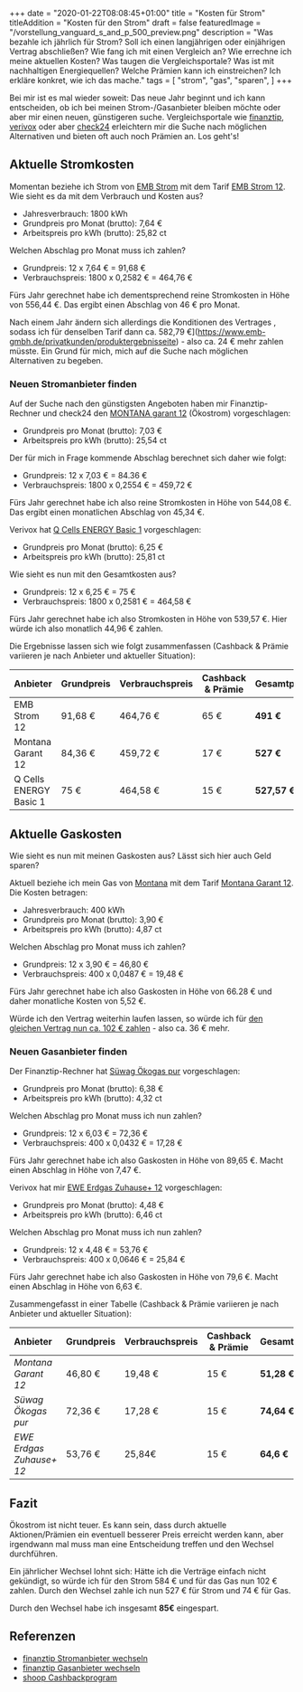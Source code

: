 +++
date = "2020-01-22T08:08:45+01:00"
title = "Kosten für Strom"
titleAddition = "Kosten für den Strom"
draft = false
featuredImage = "/vorstellung_vanguard_s_and_p_500_preview.png"
description = "Was bezahle ich jährlich für Strom? Soll ich einen langjährigen oder einjährigen Vertrag abschließen? Wie fang ich mit einen Vergleich an? Wie errechne ich meine aktuellen Kosten? Was taugen die Vergleichsportale? Was ist mit nachhaltigen Energiequellen? Welche Prämien kann ich einstreichen? Ich erkläre konkret, wie ich das mache."
tags = [
    "strom",
    "gas",
    "sparen",
]
+++

Bei mir ist es mal wieder soweit: Das neue Jahr beginnt und ich kann entscheiden, ob ich bei meinen Strom-/Gasanbieter
bleiben möchte oder aber mir einen neuen, günstigeren suche. Vergleichsportale wie [finanztip](https://www.finanztip.de/stromanbieter-wechseln/ "finanztip"),
[verivox](https://www.verivox.de/ "verivox") oder aber
[check24](https://www.check24.de/ "check24") erleichtern mir die Suche nach möglichen Alternativen und bieten oft auch noch Prämien an. Los geht's!


## Aktuelle Stromkosten

Momentan beziehe ich Strom von [EMB Strom](https://www.emb-gmbh.de/ "EMB Strom") mit dem Tarif [EMB Strom 12](https://www.emb-gmbh.de/privatkunden/aktion/stromwechsel "EMB Strom 12").  Wie sieht es da mit dem Verbrauch und Kosten aus?


- Jahresverbrauch: 1800 kWh
- Grundpreis pro Monat (brutto): 7,64 €
- Arbeitspreis pro kWh (brutto): 25,82 ct


Welchen Abschlag pro Monat muss ich zahlen?

- Grundpreis: 12 x 7,64 € = 91,68 €
- Verbrauchspreis: 1800 x 0,2582 € = 464,76 €


Fürs Jahr gerechnet habe ich dementsprechend reine Stromkosten in Höhe von 556,44 €. Das ergibt einen Abschlag von 46 € pro Monat.

Nach einem Jahr ändern sich allerdings die Konditionen des Vertrages , sodass ich für denselben Tarif dann ca. 582,79 €](https://www.emb-gmbh.de/privatkunden/produktergebnisseite) - also ca. 24 € mehr zahlen müsste. Ein Grund für mich, mich auf die Suche nach möglichen Alternativen zu begeben.



### Neuen Stromanbieter finden


Auf der Suche nach den günstigsten Angeboten haben mir Finanztip-Rechner und check24 den  [MONTANA garant 12](https://www.montana-energie.de/privatkunden/strom/stromtarife/ "MONTANA garant 12") (Ökostrom) vorgeschlagen:


- Grundpreis pro Monat (brutto): 7,03 €
- Arbeitspreis pro kWh (brutto): 25,54 ct


Der für mich in Frage kommende Abschlag berechnet sich daher wie folgt:


- Grundpreis: 12 x 7,03 € = 84.36 €
- Verbrauchspreis: 1800 x 0,2554 € = 459,72 €


Fürs Jahr gerechnet habe ich also reine Stromkosten in Höhe von 544,08 €. Das ergibt einen monatlichen Abschlag von 45,34 €.


Verivox hat [Q Cells ENERGY Basic 1](https://www.gruenwelt.de/gruenstrom-classic.html "Grünwelt grünstrom classic")
vorgeschlagen:


- Grundpreis pro Monat (brutto): 6,25 €
- Arbeitspreis pro kWh (brutto): 25,81 ct


Wie sieht es nun mit den Gesamtkosten aus?


- Grundpreis: 12 x 6,25 € = 75 €
- Verbrauchspreis: 1800 x 0,2581 € = 464,58 €


Fürs Jahr gerechnet habe ich also Stromkosten in Höhe von 539,57 €. Hier würde ich also monatlich 44,96 € zahlen.


Die Ergebnisse lassen sich wie folgt zusammenfassen (Cashback & Prämie variieren je nach Anbieter und aktueller Situation):



Anbieter                | Grundpreis | Verbrauchspreis | Cashback & Prämie | Gesamtpreis  | monatlicher Abschlag
:---------------------- | ---------- | --------------- | ----------------- | ------------ | -------------------
EMB Strom 12            | 91,68 €    | 464,76 €        | 65 €              | **491 €**    | 40
Montana Garant 12       | 84,36 €    | 459,72 €        | 17 €              | **527 €**    | 43,92
Q Cells ENERGY Basic 1  | 75 €       | 464,58 €        | 15 €              | **527,57 €** | 43,96





## Aktuelle Gaskosten

Wie sieht es nun mit meinen Gaskosten aus? Lässt sich hier auch Geld sparen?

Aktuell beziehe ich mein Gas von [Montana](https://os.montana-energie.de "Montana") mit dem Tarif [Montana Garant 12](https://www.montana-energie.de/privatkunden/erdgas/erdgastarife/ "Montana Garant 12").
Die Kosten betragen:


- Jahresverbrauch: 400 kWh
- Grundpreis pro Monat (brutto): 3,90 €
- Arbeitspreis pro kWh (brutto): 4,87 ct


Welchen Abschlag pro Monat muss ich zahlen?


- Grundpreis: 12 x 3,90 € = 46,80 €
- Verbrauchspreis: 400 x 0,0487 € = 19,48 €


Fürs Jahr gerechnet habe ich also Gaskosten in Höhe von 66.28 € und daher monatliche Kosten von 5,52 €.


Würde ich den Vertrag weiterhin laufen lassen, so würde ich für [den gleichen Vertrag nun ca. 102 € zahlen](https://bestellung.montana-energie.de/privatkunden/tarifergebnis/?formBlockID=611&energy_type=0&TK-zip=12355&TK-city=Berlin&consumption_gas=400&customer_type=0) - also ca. 36 € mehr.


### Neuen Gasanbieter finden


Der Finanztip-Rechner hat [Süwag Ökogas pur](https://www.suewag.de/privatkunden/produkte-tarife/gas/produkte "Süwag Ökogas pur") vorgeschlagen:


- Grundpreis pro Monat (brutto): 6,38 €
- Arbeitspreis pro kWh (brutto): 4,32 ct


Welchen Abschlag pro Monat muss ich nun zahlen?


- Grundpreis: 12 x 6,03 € = 72,36 €
- Verbrauchspreis: 400 x 0,0432 € = 17,28 €


Fürs Jahr gerechnet habe ich also Gaskosten in Höhe von 89,65 €. Macht einen Abschlag in Höhe von 7,47 €.


Verivox hat mir [EWE Erdgas Zuhause+ 12](https://www.ewe.de/gas?bereich=erdgas&plz=12355&ort=Berlin%20-%20Berlin&strasse=&hausnummer=&verbrauch=400&wohnungsflaeche=50&option1=nein&option2=nein&option3=nein&option4=nein "EWE Erdgas Zuhause+ 12") vorgeschlagen:


- Grundpreis pro Monat (brutto): 4,48 €
- Arbeitspreis pro kWh (brutto): 6,46 ct


Welchen Abschlag pro Monat muss ich nun zahlen?


- Grundpreis: 12 x 4,48 € = 53,76 €
- Verbrauchspreis: 400 x 0,0646 € = 25,84 €


Fürs Jahr gerechnet habe ich also Gaskosten in Höhe von 79,6 €. Macht einen Abschlag in Höhe von 6,63 €.


Zusammengefasst in einer Tabelle (Cashback & Prämie variieren je nach Anbieter und aktueller Situation):



Anbieter                | Grundpreis | Verbrauchspreis | Cashback & Prämie | Gesamtpreis  | monatlicher Abschlag
:---------------------- | ---------- | --------------- | ----------------- | ------------ | -------------------
*Montana Garant 12*     | 46,80 €    | 19,48 €         | 15 €              | **51,28 €**  | **4,27 €**
*Süwag Ökogas pur*      | 72,36 €    | 17,28 €         | 15 €              | **74,64 €**    | **6,22 €**
*EWE Erdgas Zuhause+ 12*  |  53,76 €       |  25,84€        | 15 €              | **64,6 €** | **5,38 €**


## Fazit

Ökostrom ist nicht teuer. Es kann sein, dass durch aktuelle Aktionen/Prämien ein eventuell besserer Preis
erreicht werden kann, aber irgendwann mal muss man eine Entscheidung treffen und den Wechsel durchführen.


Ein jährlicher Wechsel lohnt sich: Hätte ich die Verträge einfach nicht gekündigt, so würde ich für den Strom 584 € und
für das Gas nun 102 € zahlen. Durch den Wechsel zahle ich nun 527 € für Strom und 74 € für Gas.

Durch den Wechsel habe ich insgesamt **85€**  eingespart.


## Referenzen

- [finanztip Stromanbieter wechseln](https://www.finanztip.de/stromanbieter-wechseln/ "finanztip Stromanbieter wechseln")
- [finanztip Gasanbieter wechseln](https://www.finanztip.de/gaspreisvergleich/gasanbieter-wechseln/ "finanztip Gasanbieter wechseln")
- [shoop Cashbackprogram](https://www.shoop.de/ "shoop Cashbackprogram")

